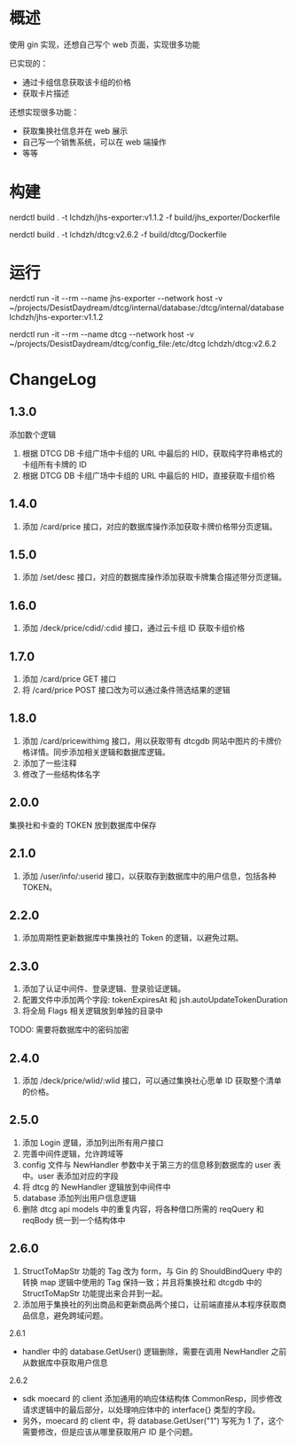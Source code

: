 # 概述

使用 gin 实现，还想自己写个 web 页面，实现很多功能

已实现的：

- 通过卡组信息获取该卡组的价格
- 获取卡片描述

还想实现很多功能：

- 获取集换社信息并在 web 展示
- 自己写一个销售系统，可以在 web 端操作
- 等等

# 构建

nerdctl build . -t lchdzh/jhs-exporter:v1.1.2 -f build/jhs_exporter/Dockerfile

nerdctl build . -t lchdzh/dtcg:v2.6.2 -f build/dtcg/Dockerfile

# 运行

nerdctl run -it --rm --name jhs-exporter --network host -v ~/projects/DesistDaydream/dtcg/internal/database:/dtcg/internal/database lchdzh/jhs-exporter:v1.1.2

nerdctl run -it --rm --name dtcg --network host -v ~/projects/DesistDaydream/dtcg/config_file:/etc/dtcg lchdzh/dtcg:v2.6.2

# ChangeLog

## 1.3.0

添加数个逻辑

1. 根据 DTCG DB 卡组广场中卡组的 URL 中最后的 HID，获取纯字符串格式的卡组所有卡牌的 ID
2. 根据 DTCG DB 卡组广场中卡组的 URL 中最后的 HID，直接获取卡组价格

## 1.4.0

1. 添加 /card/price 接口，对应的数据库操作添加获取卡牌价格带分页逻辑。

## 1.5.0

1. 添加 /set/desc 接口，对应的数据库操作添加获取卡牌集合描述带分页逻辑。

## 1.6.0

1. 添加 /deck/price/cdid/:cdid 接口，通过云卡组 ID 获取卡组价格

## 1.7.0

1. 添加 /card/price GET 接口
2. 将 /card/price POST 接口改为可以通过条件筛选结果的逻辑

## 1.8.0

1. 添加 /card/pricewithimg 接口，用以获取带有 dtcgdb 网站中图片的卡牌价格详情。同步添加相关逻辑和数据库逻辑。
2. 添加了一些注释
3. 修改了一些结构体名字

## 2.0.0

集换社和卡查的 TOKEN 放到数据库中保存

## 2.1.0

1. 添加 /user/info/:userid 接口，以获取存到数据库中的用户信息，包括各种 TOKEN。

## 2.2.0

1. 添加周期性更新数据库中集换社的 Token 的逻辑，以避免过期。

## 2.3.0

1. 添加了认证中间件、登录逻辑、登录验证逻辑。
2. 配置文件中添加两个字段: tokenExpiresAt 和 jsh.autoUpdateTokenDuration
3. 将全局 Flags 相关逻辑放到单独的目录中

TODO: 需要将数据库中的密码加密

## 2.4.0

1. 添加 /deck/price/wlid/:wlid 接口，可以通过集换社心愿单 ID 获取整个清单的价格。

## 2.5.0

1. 添加 Login 逻辑，添加列出所有用户接口
2. 完善中间件逻辑，允许跨域等
3. config 文件与 NewHandler 参数中关于第三方的信息移到数据库的 user 表中。user 表添加对应的字段
4. 将 dtcg 的 NewHandler 逻辑放到中间件中
5. database 添加列出用户信息逻辑
6. 删除 dtcg api models 中的重复内容，将各种借口所需的 reqQuery 和 reqBody 统一到一个结构体中

## 2.6.0

1. StructToMapStr 功能的 Tag 改为 form，与 Gin 的 ShouldBindQuery 中的转换 map 逻辑中使用的 Tag 保持一致；并且将集换社和 dtcgdb 中的 StructToMapStr 功能提出来合并到一起。
2. 添加用于集换社的列出商品和更新商品两个接口，让前端直接从本程序获取商品信息，避免跨域问题。

2.6.1

- handler 中的 database.GetUser() 逻辑删除，需要在调用 NewHandler 之前从数据库中获取用户信息

2.6.2

- sdk moecard 的 client 添加通用的响应体结构体 CommonResp，同步修改请求逻辑中的最后部分，以处理响应体中的 interface{} 类型的字段。
- 另外，moecard 的 client 中，将 database.GetUser("1") 写死为 1 了，这个需要修改，但是应该从哪里获取用户 ID 是个问题。
